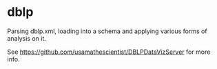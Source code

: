 # dblp
Parsing dblp.xml, loading into a schema and applying various forms of analysis on it.

See https://github.com/usamathescientist/DBLPDataVizServer for more info.
